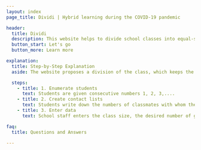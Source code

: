 ```yaml
---
layout: index
page_title: Dividi | Hybrid learning during the COVID-19 pandemic

header:
  title: Dividi
  description: This website helps to divide school classes into equal-sized groups for hybrid learning while preserving friendships and contact, minimizing infection risk on the fly.
  button_start: Let's go
  button_more: Learn more

explanation:
  title: Step-by-Step Explanation
  aside: The website proposes a division of the class, which keeps the number of contacts between the groups low. The groups have approximately the same size.

  steps:
    - title: 1. Enumerate students
      text: Students are given consecutive numbers 1, 2, 3,....
    - title: 2. Create contact lists
      text: Students write down the numbers of classmates with whom they have contact outside of school (<a href="/downloads/Kontaktliste_Vorlage_dividi_A4.pdf" download="download">downloadable form</a >).
    - title: 3. Enter data
      text: School staff enters the class size, the desired number of groups, and the contact lists in the fields below.

faq:
  title: Questions and Answers

---
```


